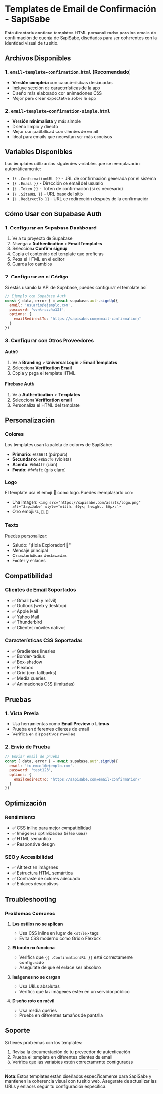 # Templates de Email de Confirmación - SapiSabe

Este directorio contiene templates HTML personalizados para los emails de confirmación de cuenta de SapiSabe, diseñados para ser coherentes con la identidad visual de tu sitio.

## Archivos Disponibles

### 1. `email-template-confirmation.html` (Recomendado)
- **Versión completa** con características destacadas
- Incluye sección de características de la app
- Diseño más elaborado con animaciones CSS
- Mejor para crear expectativa sobre la app

### 2. `email-template-confirmation-simple.html`
- **Versión minimalista** y más simple
- Diseño limpio y directo
- Mejor compatibilidad con clientes de email
- Ideal para emails que necesitan ser más concisos

## Variables Disponibles

Los templates utilizan las siguientes variables que se reemplazarán automáticamente:

- `{{ .ConfirmationURL }}` - URL de confirmación generada por el sistema
- `{{ .Email }}` - Dirección de email del usuario
- `{{ .Token }}` - Token de confirmación (si es necesario)
- `{{ .SiteURL }}` - URL base del sitio
- `{{ .RedirectTo }}` - URL de redirección después de la confirmación

## Cómo Usar con Supabase Auth

### 1. Configurar en Supabase Dashboard

1. Ve a tu proyecto de Supabase
2. Navega a **Authentication** > **Email Templates**
3. Selecciona **Confirm signup**
4. Copia el contenido del template que prefieras
5. Pega el HTML en el editor
6. Guarda los cambios

### 2. Configurar en el Código

Si estás usando la API de Supabase, puedes configurar el template así:

```javascript
// Ejemplo con Supabase Auth
const { data, error } = await supabase.auth.signUp({
  email: 'usuario@ejemplo.com',
  password: 'contraseña123',
  options: {
    emailRedirectTo: 'https://sapisabe.com/email-confirmation/'
  }
})
```

### 3. Configurar con Otros Proveedores

#### Auth0
1. Ve a **Branding** > **Universal Login** > **Email Templates**
2. Selecciona **Verification Email**
3. Copia y pega el template HTML

#### Firebase Auth
1. Ve a **Authentication** > **Templates**
2. Selecciona **Verification email**
3. Personaliza el HTML del template

## Personalización

### Colores
Los templates usan la paleta de colores de SapiSabe:
- **Primario**: `#6366f1` (púrpura)
- **Secundario**: `#8b5cf6` (violeta)
- **Acento**: `#00d4ff` (cian)
- **Fondo**: `#f8fafc` (gris claro)

### Logo
El template usa el emoji 📸 como logo. Puedes reemplazarlo con:
- Una imagen: `<img src="https://sapisabe.com/assets/logo.png" alt="SapiSabe" style="width: 80px; height: 80px;">`
- Otro emoji: `🔍`, `🌟`, `🚀`

### Texto
Puedes personalizar:
- Saludo: "¡Hola Explorador! 👋"
- Mensaje principal
- Características destacadas
- Footer y enlaces

## Compatibilidad

### Clientes de Email Soportados
- ✅ Gmail (web y móvil)
- ✅ Outlook (web y desktop)
- ✅ Apple Mail
- ✅ Yahoo Mail
- ✅ Thunderbird
- ✅ Clientes móviles nativos

### Características CSS Soportadas
- ✅ Gradientes lineales
- ✅ Border-radius
- ✅ Box-shadow
- ✅ Flexbox
- ✅ Grid (con fallbacks)
- ✅ Media queries
- ✅ Animaciones CSS (limitadas)

## Pruebas

### 1. Vista Previa
- Usa herramientas como **Email Preview** o **Litmus**
- Prueba en diferentes clientes de email
- Verifica en dispositivos móviles

### 2. Envío de Prueba
```javascript
// Enviar email de prueba
const { data, error } = await supabase.auth.signUp({
  email: 'tu-email@ejemplo.com',
  password: 'test123',
  options: {
    emailRedirectTo: 'https://sapisabe.com/email-confirmation/'
  }
})
```

## Optimización

### Rendimiento
- ✅ CSS inline para mejor compatibilidad
- ✅ Imágenes optimizadas (si las usas)
- ✅ HTML semántico
- ✅ Responsive design

### SEO y Accesibilidad
- ✅ Alt text en imágenes
- ✅ Estructura HTML semántica
- ✅ Contraste de colores adecuado
- ✅ Enlaces descriptivos

## Troubleshooting

### Problemas Comunes

1. **Los estilos no se aplican**
   - Usa CSS inline en lugar de `<style>` tags
   - Evita CSS moderno como Grid o Flexbox

2. **El botón no funciona**
   - Verifica que `{{ .ConfirmationURL }}` esté correctamente configurado
   - Asegúrate de que el enlace sea absoluto

3. **Imágenes no se cargan**
   - Usa URLs absolutas
   - Verifica que las imágenes estén en un servidor público

4. **Diseño roto en móvil**
   - Usa media queries
   - Prueba en diferentes tamaños de pantalla

## Soporte

Si tienes problemas con los templates:
1. Revisa la documentación de tu proveedor de autenticación
2. Prueba el template en diferentes clientes de email
3. Verifica que las variables estén correctamente configuradas

---

**Nota**: Estos templates están diseñados específicamente para SapiSabe y mantienen la coherencia visual con tu sitio web. Asegúrate de actualizar las URLs y enlaces según tu configuración específica. 